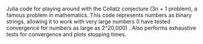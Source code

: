 Julia code for playing around with the Collatz conjecture (3n + 1 problem), a famous problem in mathematics. This code represents numbers as binary strings, allowing it to work with very large numbers (I have tested convergence for numbers as large as 2^20,000) . Also performs exhaustive tests for convergence and plots stopping times.

